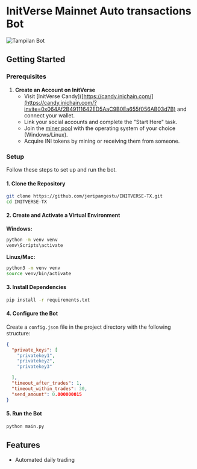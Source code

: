 
# InitVerse Mainnet Auto transactions Bot  

![Tampilan Bot](image.png)

## Getting Started  

### Prerequisites  

1. **Create an Account on InitVerse**  
   - Visit [InitVerse Candy]([https://candy.inichain.com/](https://candy.inichain.com/?invite=0x064Af2B49111642ED5AaC9B0Ea655f056AB03d7B) and connect your wallet.  
   - Link your social accounts and complete the "Start Here" task.  
   - Join the [miner pool](https://inichain.gitbook.io/initverseinichain/inichain/mining-mainnet) with the operating system of your choice (Windows/Linux).  
   - Acquire INI tokens by mining or receiving them from someone.  

### Setup  

Follow these steps to set up and run the bot.  

#### 1. Clone the Repository  
```bash
git clone https://github.com/jeripangestu/INITVERSE-TX.git
cd INITVERSE-TX
```

#### 2. Create and Activate a Virtual Environment  

**Windows:**  
```bash
python -m venv venv
venv\Scripts\activate
```

**Linux/Mac:**  
```bash
python3 -m venv venv
source venv/bin/activate
```

#### 3. Install Dependencies  
```bash
pip install -r requirements.txt
```

#### 4. Configure the Bot  
Create a `config.json` file in the project directory with the following structure:  
```json
{
  "private_keys": [
    "privatekey1",
    "privatekey2",
    "privatekey3"

  ],
  "timeout_after_trades": 1,
  "timeout_within_trades": 30,
  "send_amount": 0.000000015
}
```

#### 5. Run the Bot  
```bash
python main.py
```

## Features  

- Automated daily trading  


